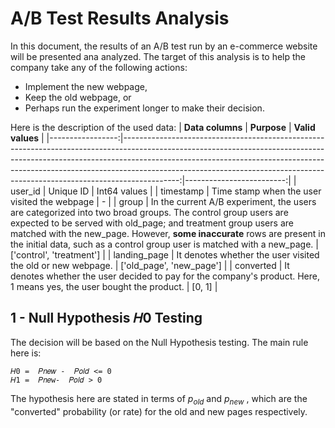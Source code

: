 # A/B Test Results Analysis
 In this document, the results of an A/B test run by an e-commerce website will be presented ana analyzed. The target of this analysis is to help the company take any of the following actions:
* Implement the new webpage,
* Keep the old webpage, or
* Perhaps run the experiment longer to make their decision.


Here is the description of the used data:
| **Data columns** |                                                                                                                                                                                                                                                                                                                           **Purpose** |         **Valid values** |
|-----------------:|--------------------------------------------------------------------------------------------------------------------------------------------------------------------------------------------------------------------------------------------------------------------------------------------------------------------------------------:|-------------------------:|
|          user_id |                                                                                                                                                                                                                                                                                                                             Unique ID |             Int64 values |
|        timestamp |                                                                                                                                                                                                                                                                                          Time stamp when the user visited the webpage |                        - |
|            group | In the current A/B experiment, the users are categorized into two broad groups. The control group users are expected to be served with old_page; and treatment group users are matched with the new_page. However, **some inaccurate** rows are present in the initial data, such as a control group user is matched with a new_page. | ['control', 'treatment'] |
|     landing_page |                                                                                                                                                                                                                                                                           It denotes whether the user visited the old or new webpage. | ['old_page', 'new_page'] |
|        converted |                                                                                                                                                                                                                 It denotes whether the user decided to pay for the company's product. Here, 1 means yes, the user bought the product. |                   [0, 1] |

## 1 - Null Hypothesis  𝐻0 Testing
The decision will be based on the Null Hypothesis testing. The main rule here is:
```
𝐻0 =  𝑃𝑛𝑒𝑤 -  𝑃𝑜𝑙𝑑 <= 0
𝐻1 =  𝑃𝑛𝑒w-  𝑃𝑜𝑙𝑑 > 0
```
The hypothesis here are stated in terms of $p_{old}$ and  $p_{new}$ , which are the "converted" probability (or rate) for the old and new pages respectively.
